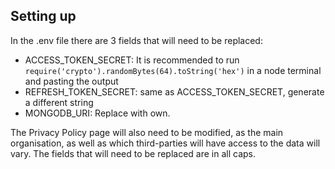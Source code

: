 ## Setting up
In the .env file there are 3 fields that will need to be replaced:

- ACCESS_TOKEN_SECRET: It is recommended to run `require('crypto').randomBytes(64).toString('hex')` in a node terminal and pasting the output 
- REFRESH_TOKEN_SECRET: same as ACCESS_TOKEN_SECRET, generate a different string
- MONGODB_URI: Replace with own.

The Privacy Policy page will also need to be modified, as the main organisation, as well as which third-parties will have access to the data will vary.
The fields that will need to be replaced are in all caps.